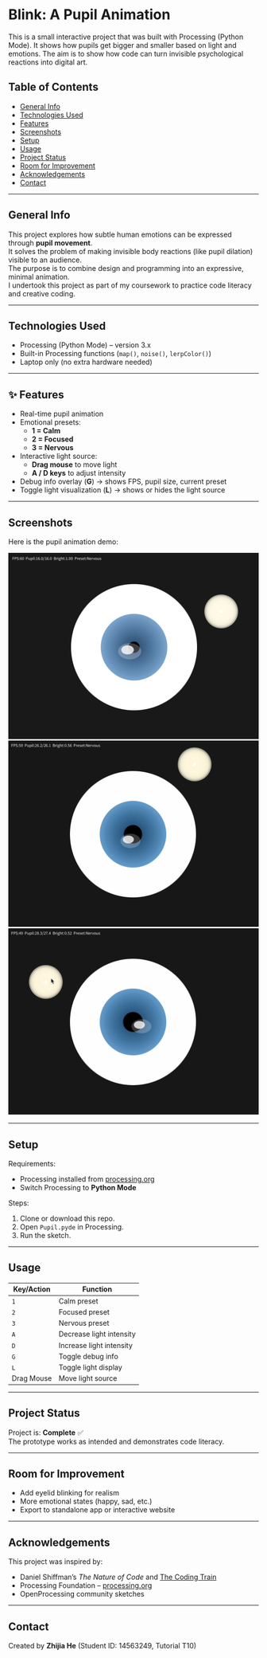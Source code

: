 # Blink: A Pupil Animation

This is a small interactive project that was built with Processing (Python Mode).
It shows how pupils get bigger and smaller based on light and emotions.
The aim is to show how code can turn invisible psychological reactions into digital art.

## Table of Contents
- [General Info](#general-info)
- [Technologies Used](#technologies-used)
- [Features](#features)
- [Screenshots](#screenshots)
- [Setup](#setup)
- [Usage](#usage)
- [Project Status](#project-status)
- [Room for Improvement](#room-for-improvement)
- [Acknowledgements](#acknowledgements)
- [Contact](#contact)

---

## General Info
This project explores how subtle human emotions can be expressed through **pupil movement**.  
It solves the problem of making invisible body reactions (like pupil dilation) visible to an audience.  
The purpose is to combine design and programming into an expressive, minimal animation.  
I undertook this project as part of my coursework to practice code literacy and creative coding.  

---

## Technologies Used
- Processing (Python Mode) – version 3.x  
- Built-in Processing functions (`map()`, `noise()`, `lerpColor()`)  
- Laptop only (no extra hardware needed)  

---

## ✨ Features
- Real-time pupil animation  
- Emotional presets:  
  - **1 = Calm**  
  - **2 = Focused**  
  - **3 = Nervous**  
- Interactive light source:  
  - **Drag mouse** to move light  
  - **A / D keys** to adjust intensity  
- Debug info overlay (**G**) → shows FPS, pupil size, current preset  
- Toggle light visualization (**L**) → shows or hides the light source  

---

## Screenshots

Here is the pupil animation demo:

![Pupil Animation Demo](images/ScreenShot.png)
![Pupil Animation Demo](images/pupil1.GIF)
![Pupil Animation Demo](images/pupil2.GIF)
  
---

## Setup
Requirements:  
- Processing installed from [processing.org](https://processing.org/download)  
- Switch Processing to **Python Mode**  

Steps:  
1. Clone or download this repo.  
2. Open `Pupil.pyde` in Processing.  
3. Run the sketch.  

---

## Usage
| Key/Action | Function |  
|------------|-----------|  
| `1` | Calm preset |  
| `2` | Focused preset |  
| `3` | Nervous preset |  
| `A` | Decrease light intensity |  
| `D` | Increase light intensity |  
| `G` | Toggle debug info |  
| `L` | Toggle light display |  
| Drag Mouse | Move light source |  

---

## Project Status
Project is: **Complete** ✅  
The prototype works as intended and demonstrates code literacy.  

---

## Room for Improvement
- Add eyelid blinking for realism  
- More emotional states (happy, sad, etc.)  
- Export to standalone app or interactive website  

---

## Acknowledgements
This project was inspired by:  
- Daniel Shiffman’s *The Nature of Code* and [The Coding Train](https://www.youtube.com/c/TheCodingTrain)  
- Processing Foundation – [processing.org](https://processing.org)  
- OpenProcessing community sketches  

---

## Contact
Created by **Zhijia He** (Student ID: 14563249, Tutorial T10)    
